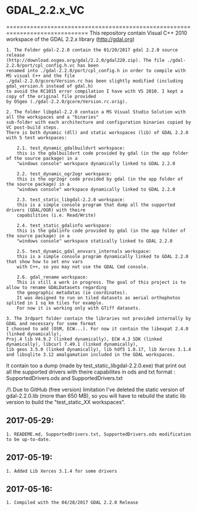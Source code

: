 # GDAL_2.2.x_VC
==============================================================================
This repository contain Visual C++ 2010 workspace of the GDAL 2.2.x library (http://gdal.org)

    1. The Folder gdal-2.2.0 contain the 01/20/2017 gdal 2.2.0 source release
	(http://download.osgeo.org/gdal/2.2.0/gdal220.zip). The file ./gdal-2.2.0/port/cpl_config.h.vc has been 
	renamed into ./gdal-2.2.0/port/cpl_config.h in order to compile with MS visual C++ and the file 
	./gdal-2.2.0/gcore/Version.rc has been slightly modified (including gdal_version.h instead of gdal.h)
	to avoid the RC1015 error compilation I have with VS 2010. I kept a copy of the original file provided
	by OSgeo (./gdal-2.2.0/gcore/Version.rc.orig).

	2. The folder libgdal-2.2.0 contain a MS Visual Studio Solution with all the workspaces and a "binaries"
	sub-folder with each architecture and configuration binaries copied by VC post-build steps.
	There is both dynamic (dll) and static workspaces (lib) of GDAL 2.2.0 with 5 test workspaces:
	
		2.1. test_dynamic_gdalbuildvrt workspace:
		this is the gdalbuildvrt code provided by gdal (in the app folder of the source package) in a 
		"windows console" workspace dynamically linked to GDAL 2.2.0

		2.2. test_dynamic_ogr2ogr workspace:
		this is the ogr2ogr code provided by gdal (in the app folder of the source package) in a 
		"windows console" workspace dynamically linked to GDAL 2.2.0
	
		2.3. test_static_libgdal-2.2.0 workspace:
		this is a simple console program that dump all the supported drivers (GDAL/OGR) with theire 
		capabilities (i.e. Read/Write)
		
		2.4. test_static_gdalinfo workspace:
		this is the gdalinfo code provided by gdal (in the app folder of the source package) in a 
		"windows console" workspace statically linked to GDAL 2.2.0
		
		2.5. test_dynamic_gdal_envvars_internals workspace:
		this is a simple console program dynamically linked to GDAL 2.2.0 that show how to set env vars 
		with C++, so you may not use the GDAL Cmd console.
	
		2.6. gdal_rename workspace:
		This is still a work in progress. The goal of this project is to allow to rename GDALDatasets regarding
		the geographic metadatas (ie coordinates).
		It was designed to run on tiled datasets as aerial orthophotos splited in 1 sq km tiles for example.
		For now it is working only with GTiff datasets.
		
	3. The 3rdpart folder contain the libraries not provided internally by GDAL and necessary for some format
	I choosed to add (OSM, ECW...). For now it contain the libexpat 2.4.0 (linked dynamically), 
	Proj.4 lib V4.9.2 (linked dynamically), ECW 4.3 SDK (linked dynamically), libcurl 7.49.1 (linked dynamically),
	lib geos 3.5.0 (linked dynamically), lib hdf5 1.8.17, lib Xerces 3.1.4 and libsqlite 3.12 amalgamation included in the GDAL workspaces.
	
It contain too a dump (made by test_static_libgdal-2.2.0.exe) that print out all the supported drivers with
theire capabilites in ods and txt format : SupportedDrivers.ods and SupportedDrivers.txt

/!\ Due to GitHub (free version) limitation I've deleted the static version of gdal-2.2.0.lib (more than 650 MB),
so you will have to rebuild the static lib version to build the "test_static_XX workspaces".


## 2017-05-29:	
	1. READEME.md, SupportedDrivers.txt, SupportedDrivers.ods modification to be up-to-date. 

## 2017-05-19:	
	1. Added Lib Xerces 3.1.4 for some drivers

## 2017-05-16:	
	1. Compiled with the 04/28/2017 GDAL 2.2.0 Release	


